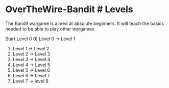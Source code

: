 # OverTheWire-Bandit # Levels
The Bandit wargame is aimed at absolute beginners. It will teach the basics needed to be able to play other wargames

Start Level 0
0) Level 0 -> Level 1
1) Level 1 -> Level 2
2) Level 2 -> Level 3
3) Level 3 -> Level 4
4) Level 4 -> Level 5
5) Level 5 -> Level 6
6) Level 6 -> Level 7
7) Level 7 -> level 8
